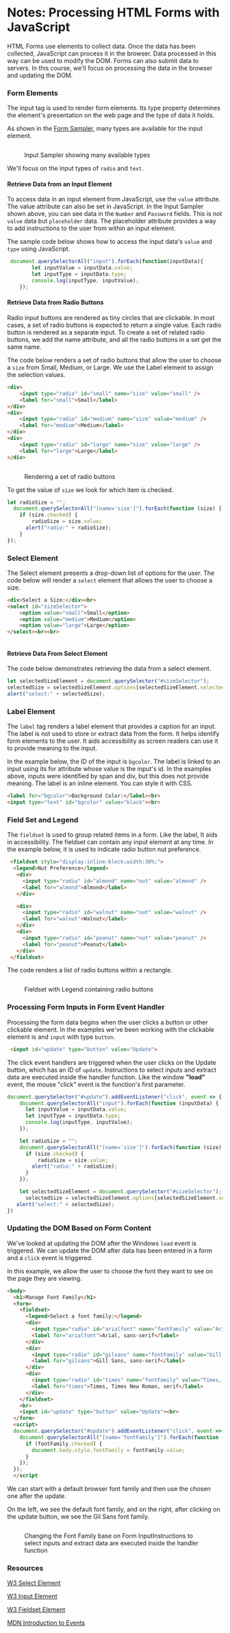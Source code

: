 # Notes: Processing HTML Forms with JavaScript

HTML Forms use elements to collect data. Once the data has been collected, JavaScript can process it in the browser.  Data processed in this way can be used to modify the DOM.  Forms can also submit data to servers.  In this course, we'll focus on processing the data in the browser and updating the DOM.

### Form Elements

The input tag is used to render form elements. Its type property determines the element's presentation on the web page and the type of data it holds.

As shown in the [Form Sampler,](https://replit.com/@RebeccaPeltz/form-sampler) many types are available for the input element.

<figure><img src="../.gitbook/assets/image (50).png" alt=""><figcaption><p>Input Sampler showing many available types</p></figcaption></figure>

We'll focus on the input types of `radio` and `text`.

#### Retrieve Data from an Input Element

To access data in an input element from JavaScript, use the `value` attribute.  The value attribute can also be set in JavaScript.  In the Input Sampler shown above, you can see data in the  `Number` and `Password` fields.  This is not `value` data but `placeholder` data.  The placeholder attribute provides a way to add instructions to the user from within an input element.

The sample code below shows how to access the input data's `value` and `type` using JavaScript.

```javascript
 document.querySelectorAll("input").forEach(function(inputData){
        let inputValue = inputData.value;
        let inputType = inputData.type;
        console.log(inputType, inputValue);
    });
```

#### Retrieve Data from Radio Buttons

Radio input buttons are rendered as tiny circles that are clickable.  In most cases, a set of radio buttons is expected to return a single value.  Each radio button is rendered as a separate input.  To create a set of related radio buttons, we add the name attribute, and all the radio buttons in a set get the same name.

The code below renders a set of radio buttons that allow the user to choose a `size` from Small, Medium, or Large.  We use the Label element to assign the selection values. &#x20;

```html
<div>
    <input type="radio" id="small" name="size" value="small" />
    <label for="small">Small</label>
</div>
<div>
    <input type="radio" id="medium" name="size" value="medium" />
    <label for="medium">Medium</label>
</div>
<div>
    <input type="radio" id="large" name="size" value="large" />
    <label for="large">Large</label>
</div>
```



<figure><img src="../.gitbook/assets/image (52).png" alt=""><figcaption><p>Rendering a set of radio buttons</p></figcaption></figure>

To get the value of `size` we look for which item is checked.

```javascript
let radioSize = "";
  document.querySelectorAll("[name='size']").forEach(function (size) {
    if (size.checked) {
        radioSize = size.value;
      alert("radio:" + radioSize);
    }
});
```

### Select Element

The Select element presents a drop-down list of options for the user.  The code below will render a `select` element that allows the user to choose a size.

```html
<div>Select a Size:</div><br>
<select id="sizeSelector">
    <option value="small">Small</option>
    <option value="medium">Medium</option>
    <option value="large">Large</option>
</select><br><br>
```



<figure><img src="../.gitbook/assets/image (55).png" alt=""><figcaption></figcaption></figure>

#### Retrieve Data From Select Element

The code below demonstrates retrieving the data from a select element.

```javascript
let selectedSizeElement = document.querySelector("#sizeSelector");
selectedSize = selectedSizeElement.options[selectedSizeElement.selectedIndex].text;
alert("select:" + selectedSize);
```

### Label Element

The `label` tag renders a label element that provides a caption for an input.  The label is not used to store or extract data from the form.  It helps identify form elements to the user.  It aids accessibility as screen readers can use it to provide meaning to the input.

In the example below, the ID of the input is `bgcolor`.  The label is linked to an input using its for attribute whose value is the input's id.  In the examples above, inputs were identified by span and div, but this does not provide meaning.  The label is an inline element.  You can style it with CSS.

```html
<label for="bgcolor">Background Color:</label><br>
<input type="text" id="bgcolor" value="black"><br>
```

### Field Set and Legend

The `fieldset` is used to group related items in a form.  Like the label, It aids in accessibility. The fieldset can contain any input element at any time.  In the example below, it is used to indicate radio button nut preference.

```html
 <fieldset style="display:inline-block;width:30%;">
  <legend>Nut Preference</legend>
   <div>
     <input type="radio" id="almond" name="nut" value="almond" />
     <label for="almond">Almond</label>
   </div>

   <div>
     <input type="radio" id="walnut" name="nut" value="walnut" />
     <label for="walnut">Walnut</label>
   </div>
   <div>
     <input type="radio" id="peanut" name="nut" value="peanut" />
     <label for="peanut">Peanut</label>
   </div>
 </fieldset>
```

The code renders a list of radio buttons within a rectangle.&#x20;

<figure><img src="../.gitbook/assets/image (1) (1) (1).png" alt=""><figcaption><p>Fieldset with Legend containing radio buttons</p></figcaption></figure>

### Processing Form Inputs in Form Event Handler

Processing the form data begins when the user clicks a button or other clickable element.  In the examples we've been working with the clickable element is and `input` with type `button`.

```html
 <input id="update" type="button" value="Update">
```

The click event handlers are triggered when the user clicks on the Update button, which has an ID of `update`.  Instructions to select inputs and extract data are executed inside the handler function.  Like the window **"load"** event, the mouse "click" event is the function's first parameter.

```javascript
document.querySelector("#update").addEventListener("click", event => {
    document.querySelectorAll("input").forEach(function (inputData) {
      let inputValue = inputData.value;
      let inputType = inputData.type;
      console.log(inputType, inputValue);
    });

    let radioSize = "";
    document.querySelectorAll("[name='size']").forEach(function (size) {
      if (size.checked) {
          radioSize = size.value;
        alert("radio:" + radioSize);
      }
    });

    let selectedSizeElement = document.querySelector("#sizeSelector");
      selectedSize = selectedSizeElement.options[selectedSizeElement.selectedIndex].text;
   alert("select:" + selectedSize);
})
```

### Updating the DOM Based on Form Content

We've looked at updating the DOM after the Windows `load` event is triggered.  We can update the DOM after data has been entered in a form and a `click` event is triggered.

In this example, we allow the user to choose the font they want to see on the page they are viewing.

```html
<body>
  <h1>Manage Font Family</h1>
  <form>
    <fieldset>
      <legend>Select a font family:</legend>
      <div>
        <input type="radio" id="arialfont" name="fontFamily" value="Arial, sans-serif" checked />
        <label for="arialfont">Arial, sans-serif</label>
      </div>
      <div>
        <input type="radio" id="gilsans" name="fontFamily" value="Gill Sans, sans-serif" />
        <label for="gilsans">Gill Sans, sans-serif</label>
      </div>
      <div>
        <input type="radio" id="times" name="fontFamily" value="Times, Times New Roman, serif" />
        <label for="times">Times, Times New Roman, serif</label>
      </div>
    </fieldset>
    <br>
    <input id="update" type="button" value="Update"><br>
  </form>
  <script>
  document.querySelector("#update").addEventListener("click", event => {
    document.querySelectorAll("[name='fontFamily']").forEach(function (fontFamily) {
      if (fontFamily.checked) {
        document.body.style.fontFamily = fontFamily.value;
      }
    });
  });
  </script
```

We can start with a default browser font family and then use the chosen one after the update.

On the left, we see the default font family, and on the right, after clicking on the update button, we see the Gil Sans font family.

<figure><img src="../.gitbook/assets/image (1) (1).png" alt=""><figcaption><p>Changing the Font Family base on Form InputInstructions to select inputs and extract data are executed inside the handler function</p></figcaption></figure>

### Resources

[W3 Select Element](https://www.w3schools.com/tags/tag\_select.asp)

[W3 Input Element](https://www.w3schools.com/tags/tag\_input.asp)

[W3 Fieldset Element](https://www.w3schools.com/tags/tag\_fieldset.asp)

[MDN Introduction to Events](https://developer.mozilla.org/en-US/docs/Learn/JavaScript/Building\_blocks/Events)



